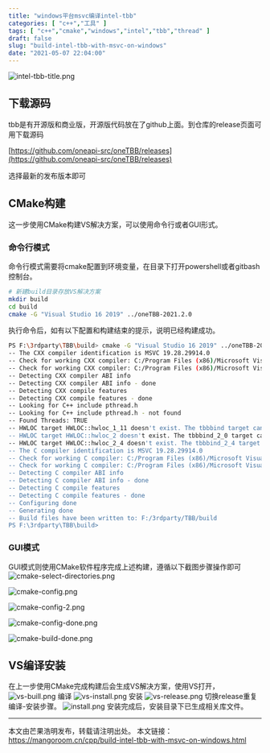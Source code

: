 ```yaml
---
title: "windows平台msvc编译intel-tbb"
categories: [ "c++","工具" ]
tags: [ "c++","cmake","windows","intel","tbb","thread" ]
draft: false
slug: "build-intel-tbb-with-msvc-on-windows"
date: "2021-05-07 22:04:00"
---
```


![intel-tbb-title.png][1]
## 下载源码

tbb是有开源版和商业版，开源版代码放在了github上面。到仓库的release页面可用下载源码

[https://github.com/oneapi-src/oneTBB/releases](https://github.com/oneapi-src/oneTBB/releases)

选择最新的发布版本即可

## CMake构建

这一步使用CMake构建VS解决方案，可以使用命令行或者GUI形式。

### 命令行模式

命令行模式需要将cmake配置到环境变量，在目录下打开powershell或者gitbash控制台。

```bash
# 新建build目录存放VS解决方案
mkdir build
cd build
cmake -G "Visual Studio 16 2019" ../oneTBB-2021.2.0
```

执行命令后，如有以下配置和构建结束的提示，说明已经构建成功。

```bash
PS F:\3rdparty\TBB\build> cmake -G "Visual Studio 16 2019" ../oneTBB-2021.2.0
-- The CXX compiler identification is MSVC 19.28.29914.0
-- Check for working CXX compiler: C:/Program Files (x86)/Microsoft Visual Studio/2019/Community/VC/Tools/MSVC/14.28.29910/bin/Hostx64/x64/cl.exe
-- Check for working CXX compiler: C:/Program Files (x86)/Microsoft Visual Studio/2019/Community/VC/Tools/MSVC/14.28.29910/bin/Hostx64/x64/cl.exe - works
-- Detecting CXX compiler ABI info
-- Detecting CXX compiler ABI info - done
-- Detecting CXX compile features
-- Detecting CXX compile features - done
-- Looking for C++ include pthread.h
-- Looking for C++ include pthread.h - not found
-- Found Threads: TRUE
-- HWLOC target HWLOC::hwloc_1_11 doesn't exist. The tbbbind target cannot be created
-- HWLOC target HWLOC::hwloc_2 doesn't exist. The tbbbind_2_0 target cannot be created
-- HWLOC target HWLOC::hwloc_2_4 doesn't exist. The tbbbind_2_4 target cannot be created
-- The C compiler identification is MSVC 19.28.29914.0
-- Check for working C compiler: C:/Program Files (x86)/Microsoft Visual Studio/2019/Community/VC/Tools/MSVC/14.28.29910/bin/Hostx64/x64/cl.exe
-- Check for working C compiler: C:/Program Files (x86)/Microsoft Visual Studio/2019/Community/VC/Tools/MSVC/14.28.29910/bin/Hostx64/x64/cl.exe - works
-- Detecting C compiler ABI info
-- Detecting C compiler ABI info - done
-- Detecting C compile features
-- Detecting C compile features - done
-- Configuring done
-- Generating done
-- Build files have been written to: F:/3rdparty/TBB/build
PS F:\3rdparty\TBB\build>
```

### GUI模式

GUI模式则使用CMake软件程序完成上述构建，遵循以下截图步骤操作即可
![cmake-select-directories.png][2]

![cmake-config.png][3]

![cmake-config-2.png][4]

![cmake-config-done.png][5]

![cmake-build-done.png][6]


## VS编译安装

在上一步使用CMake完成构建后会生成VS解决方案，使用VS打开，
![vs-buill.png][7]
编译
![vs-install.png][8]
安装
![vs-release.png][9]
切换release重复编译-安装步骤。
![install.png][10]
安装完成后，安装目录下已生成相关库文件。

---------
本文由芒果浩明发布，转载请注明出处。
本文链接：https://mangoroom.cn/cpp/build-intel-tbb-with-msvc-on-windows.html

  [1]: https://mangoroom.cn/usr/uploads/2021/05/2976775110.png
  [2]: https://mangoroom.cn/usr/uploads/2021/05/427069888.png
  [3]: https://mangoroom.cn/usr/uploads/2021/05/3166162117.png
  [4]: https://mangoroom.cn/usr/uploads/2021/05/1320950418.png
  [5]: https://mangoroom.cn/usr/uploads/2021/05/1674430728.png
  [6]: https://mangoroom.cn/usr/uploads/2021/05/2390419373.png
  [7]: https://mangoroom.cn/usr/uploads/2021/05/1991396510.png
  [8]: https://mangoroom.cn/usr/uploads/2021/05/1601160449.png
  [9]: https://mangoroom.cn/usr/uploads/2021/05/3284086116.png
  [10]: https://mangoroom.cn/usr/uploads/2021/05/428159166.png